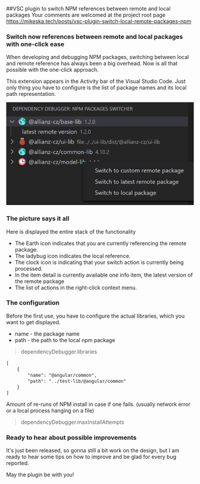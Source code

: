 
##VSC plugin to switch NPM references between remote and local packages
Your comments are welcomed at the project root page [https://mikeska.tech/posts/vsc-plugin-switch-local-remote-packages-npm
](https://mikeska.tech/posts/vsc-plugin-switch-local-remote-packages-npm)

### Switch now references between remote and local packages with one-click ease
When developing and debugging NPM packages, switching between local and remote reference has always been a big overhead. 
Now is all that possible with the one-click approach.

This extension appears in the Activity bar of the Visual Studio Code. Just only thing you have to configure is the list of package names and its local path representation.

![picture not found](./resources/npm-switcher-printscreen.png)

### The picture says it all

Here is displayed the entire stack of the functionality

- The Earth icon indicates that you are currently referencing the remote package.
- The ladybug icon indicates the local reference.
- The clock icon is indicating that your switch action is currently being processed.
- In the item detail is currently available one info item, the latest version of the remote package
- The list of actions in the right-click context menu.

### The configuration

Before the first use, you have to configure the actual libraries, which you want to get displayed.
- name - the package name
- path - the path to the local npm package

> dependencyDebugger.libraries
```
[
    {
        "name": "@angular/common",
        "path": "../test-lib/@angular/common"
    }
]
```

Amount of re-runs of NPM install in case if one fails. (usually network error or a local process hanging on a file)
> dependencyDebugger.maxInstallAttempts


### Ready to hear about possible improvements
It's just been released, so gonna still a bit work on the design, but I am ready to hear some tips on how to improve and be glad for every bug reported.

May the plugin be with you!
